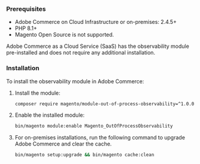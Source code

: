 <Edition name="paas" />

### Prerequisites

* Adobe Commerce on Cloud Infrastructure or on-premises: 2.4.5+
* PHP 8.1+
* Magento Open Source is not supported.

<InlineAlert variant="info" slots="text"/>

Adobe Commerce as a Cloud Service (SaaS) has the observability module pre-installed and does not require any additional installation.

### Installation

To install the observability module in Adobe Commerce:

1. Install the module:

   ```bash
   composer require magento/module-out-of-process-observability=^1.0.0 --with-dependencies
   ```

1. Enable the installed module:

   ```bash
   bin/magento module:enable Magento_OutOfProcessObservability
   ```

1. For on-premises installations, run the following command to upgrade Adobe Commerce and clear the cache.

   ```bash
   bin/magento setup:upgrade && bin/magento cache:clean
   ```
